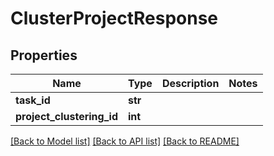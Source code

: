 # ClusterProjectResponse


## Properties
Name | Type | Description | Notes
------------ | ------------- | ------------- | -------------
**task_id** | **str** |  | 
**project_clustering_id** | **int** |  | 

[[Back to Model list]](../README.md#documentation-for-models) [[Back to API list]](../README.md#documentation-for-api-endpoints) [[Back to README]](../README.md)


